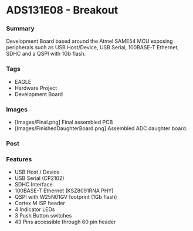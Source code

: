 # ADS131E08 - Breakout

### Summary
Development Board based around the Atmel SAME54 MCU exposing peripherals such as USB Host/Device, USB Serial, 100BASE-T Ethernet, SDHC and a QSPI with 1Gb flash.

### Tags
 - EAGLE
 - Hardware Project
 - Development Board

### Images
 - [Images/Final.png] Final assembled PCB
 - [Images/FinishedDaughterBoard.png] Assembled ADC daughter board.

### Post 

### Features
- USB Host / Device
- USB Serial (CP2102) 
- SDHC Interface
- 100BASE-T Ethernet (KSZ8091RNA PHY)
- QSPI with W25N01GV footprint (1Gb flash)
- Cortex M ISP header
- 4 Indicator LEDs
- 3 Push Button switches
- 43 Pins accessible through 60 pin header